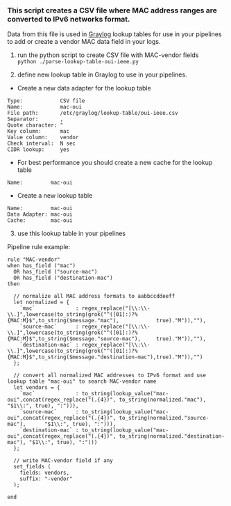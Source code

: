 ### This script creates a CSV file where MAC address ranges are converted to IPv6 networks format.
Data from this file is used in [Graylog](https://graylog.org) lookup tables for use in your pipelines to add or create a vendor MAC data field in your logs.

1. run the python script to create CSV file with MAC-vendor fields  
`python ./parse-lookup-table-oui-ieee.py`

2. define new lookup table in Graylog to use in your pipelines.
- Create a new data adapter for the lookup table
```
Type:            CSV file
Name:            mac-oui
File path:       /etc/graylog/lookup-table/oui-ieee.csv
Separator:       ,
Quote character: "
Key column:      mac
Value column:    vendor
Check interval:  N sec
CIDR lookup:     yes
```
- For best performance you should create a new cache for the lookup table
```
Name:         mac-oui
```
- Create a new lookup table
```
Name:         mac-oui
Data Adapter: mac-oui
Cache:        mac-oui
```

3. use this lookup table in your pipelines

Pipeline rule example:
```
rule "MAC-vendor"
when has_field ("mac")
  OR has_field ("source-mac")
  OR has_field ("destination-mac")
then

  // normalize all MAC address formats to aabbccddeeff
  let normalized = {
    `mac`             : regex_replace("[\\:\\-\\.]",lowercase(to_string(grok("^([01]:)?%{MAC:M}$",to_string($message."mac"),            true)."M")),""),
    `source-mac`      : regex_replace("[\\:\\-\\.]",lowercase(to_string(grok("^([01]:)?%{MAC:M}$",to_string($message."source-mac"),     true)."M")),""),
    `destination-mac` : regex_replace("[\\:\\-\\.]",lowercase(to_string(grok("^([01]:)?%{MAC:M}$",to_string($message."destination-mac"),true)."M")),"")
  };

  // convert all normalized MAC addresses to IPv6 format and use lookup table "mac-oui" to search MAC-vendor name
  let vendors = {
    `mac`             : to_string(lookup_value("mac-oui",concat(regex_replace("(.{4})", to_string(normalized."mac"),             "$1\\:", true), ":"))),
    `source-mac`      : to_string(lookup_value("mac-oui",concat(regex_replace("(.{4})", to_string(normalized."source-mac"),      "$1\\:", true), ":"))),
    `destination-mac` : to_string(lookup_value("mac-oui",concat(regex_replace("(.{4})", to_string(normalized."destination-mac"), "$1\\:", true), ":")))
  };

  // write MAC-vendor field if any
  set_fields (
    fields: vendors,
    suffix: "-vendor"
  );

end
```
